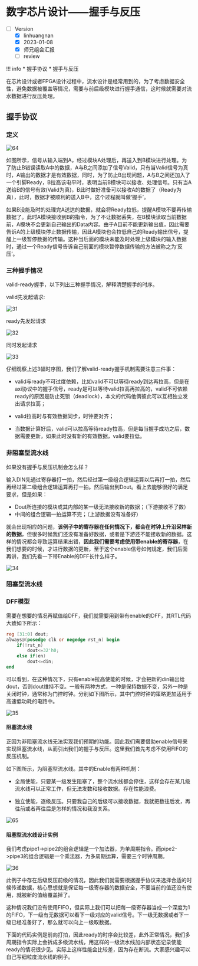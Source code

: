 # 数字芯片设计——握手与反压

- [ ] Version
    * [x] linhuangnan
    * [x] 2023-01-08 
    * [x] 师兄组会汇报
    * [ ] review

!!! info
    * 握手协议
    * 握手与反压

在芯片设计或者FPGA设计过程中，流水设计是经常用到的，为了考虑数据安全性，避免数据被覆盖等情况，需要与前后级模块进行握手通信，这时候就需要对流水数据进行反压处理。

## 握手协议

### 定义

![64](../img/64.png)

如图所示，信号从输入端到A，经过模块A处理后，再送入到B模块进行处理。为了防止B错误读取A中的数据，A与B之间添加了信号Valid，只有当Valid信号为真时，A输出的数据才是有效数据，同时，为了防止B出现问题，A与B之间还加入了一个引脚Ready，B拉高该电平时，表明当前B模块可以接收、处理信号。只有当A送给B的信号有效(Valid为真)，B此时做好准备可以接收A的数据了（Ready为真），此时，数据才被顺利的送入B中，这个过程就叫做‘握手’。

如果B没能及时的处理完A送达的数据，就会将Ready拉低，提醒A模块不要再传输数据了。此时A模块接收到B的指令，为了不让数据丢失，在B模块读取当前数据前，A模块不会更新自己输出的Data内容。由于A目前不能更新输出值，因此需要告诉A的上级模块停止数据传输，因此A模块也会拉低自己的Ready输出信号，提醒上一级暂停数据的传输。这种当后面的模块未能及时处理上级模块的输入数据时，通过一个Ready信号告诉自己前面的模块暂停数据传输的方法被称之为‘反压’。

### 三种握手情况
valid-ready握手，以下列出三种握手情况，解释清楚握手的时序。

valid先发起请求:

![31](../img/31.jpg)

ready先发起请求

![32](../img/32.jpg)

同时发起请求

![33](../img/33.jpg)

仔细观察上述3幅时序图，我们了解valid-ready握手机制需要注意三件事：

- valid与ready不可过度依赖，比如valid不可以等待ready到达再拉高，但是在axi协议中的握手信号，ready是可以等待valid拉高再拉高的，valid不可依赖ready的原因是防止死锁（deadlock），本文的代码他俩彼此可以互相独立发出请求拉高；

- valid拉高时与有效数据同步，时钟要对齐；

- 当数据计算好后，valid可以拉高等待ready拉高，但是每当握手成功之后，数据需要更新，如果此时没有新的有效数据，valid要拉低。

### 非阻塞型流水线

如果没有握手与反压机制会怎么样？

输入DIN先通过寄存器打一拍，然后经过第一级组合逻辑运算以后再打一拍，然后再经过第二级组合逻辑运算再打一拍。然后输出到Dout。看上去能够很好的满足要求，但是如果：

* Dout所连接的模块或其内部的某一级无法接收新的数据；（下游接收不了数）
* 中间的组合逻辑一拍运算不完；（上游数据没有准备好）

就会出现相应的问题，**该例子中的寄存器在任何情况下，都会在时钟上升沿采样新的数据**，但很多时候我们还没有准备好数据，或者是下游还不能接收新的数据。这样的情况都会导致运算结果出错，**因此我们需要考虑使用带enable的寄存器**，在我们想要的时候，才进行数据的更新，至于这个enable信号如何规定，我们后面再讲，我们先看一下带Enable的DFF长什么样子。

![34](../img/34.jpg)

### 阻塞型流水线

### DFF模型

需要在想要的情况再赋值给DFF，我们就需要用到带有enable的DFF，其RTL代码大致如下所示：
```verilog
reg [31:0] dout;
always@(posedge clk or negedge rst_n) begin
    if(!rst_n)
        dout<=32'h0;
    else if(en)
        dout<=din;
end
```

可以看到，在这种情况下，只有enable拉高使能的时候，才会把新的din输出给dout，否则dout维持不变。一般有两种方式，一种是保持数据不变，另外一种是关闭时钟，通常称为门控时钟。分别如下图所示，其中门控时钟的策略更加适用于高速低功耗的电路中。

![35](../img/35.jpg)

#### 阻塞流水线

正因为非阻塞流水线无法实现我们预期的功能。因此我们需要借助enable信号来实现阻塞流水线，从而引出我们的握手与反压。这里我们首先考虑不使用FIFO的反压机制。

如下图所示，为阻塞型流水线。其中的Enable有两种机制：

* 全局使能，只要某一级发生阻塞了，整个流水线都会停住，这样会存在某几级流水线可以正常工作，但无法发数和接收数据。存在性能浪费。

* 独立使能，逐级反压。只要我自己的后级可以接收数据，我就把数往后发，再往前或者再往后是怎样的情况和我没关系。

![65](../img/65.png)

#### 阻塞型流水线设计实例

我们考虑pipe1->pipe2的组合逻辑是一个加法器，为单周期指令。而pipe2->pipe3的组合逻辑是一个乘法器，为多周期运算，需要三个时钟周期。

![36](../img/36.jpg)

此例子中存在后级反压前级的情况，因此我们就需要根据握手协议来选择合适的时候传递数据，核心思想就是保证每一级寄存器的数据安全，不要当前的值还没有使用，就被新的值给覆盖掉了。

这种情况我们没有使用FIFO，但实际上我们可以把每一级寄存器当成一个深度为1的FIFO，下一级有无数据可以看下一级对应的valid信号。下一级无数据或者下一级已经准备好了，那么就可以向上一级取数据。

下面的代码实例是前向打拍，因此ready的时序会比较差，此外正常情况，我们多周期指令实际上会拆成多级流水线，用这样的一级流水线加内部状态记录使能ready的情况很少见。实际上这样性能会比较差，因为存在断流。大家感兴趣可以自己写细粒度流水线的例子。



